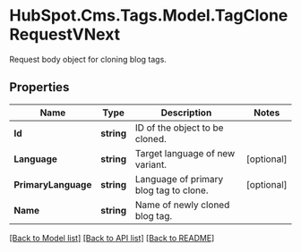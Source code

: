 # HubSpot.Cms.Tags.Model.TagCloneRequestVNext
Request body object for cloning blog tags.

## Properties

Name | Type | Description | Notes
------------ | ------------- | ------------- | -------------
**Id** | **string** | ID of the object to be cloned. | 
**Language** | **string** | Target language of new variant. | [optional] 
**PrimaryLanguage** | **string** | Language of primary blog tag to clone. | [optional] 
**Name** | **string** | Name of newly cloned blog tag. | 

[[Back to Model list]](../README.md#documentation-for-models) [[Back to API list]](../README.md#documentation-for-api-endpoints) [[Back to README]](../README.md)

